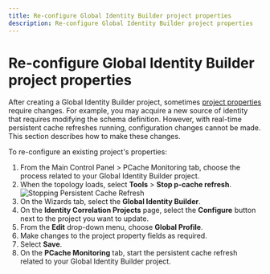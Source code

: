 ```yaml
---
title: Re-configure Global Identity Builder project properties
description: Re-configure Global Identity Builder project properties
---
```


# Re-configure Global Identity Builder project properties

After creating a Global Identity Builder project, sometimes [project properties](../create-projects/project-properties.md) require changes. For example, you may acquire a new source of identity that requires modifying the schema definition. However, with real-time persistent cache refreshes running, configuration changes cannot be made. This section describes how to make these changes.

To re-configure an existing project's properties:

1. From the Main Control Panel > PCache Monitoring tab, choose the process related to your Global Identity Builder project.
1. When the topology loads, select **Tools** > **Stop p-cache refresh**.
    ![Stopping Persistent Cache Refresh](../media/image73.png)
1. On the Wizards tab, select the **Global Identity Builder**.
1. On the **Identity Correlation Projects** page, select the **Configure** button next to the project you want to update.
1. From the **Edit** drop-down menu, choose **Global Profile**.
1. Make changes to the project property fields as required.
1. Select **Save**.
1. On the **PCache Monitoring** tab, start the persistent cache refresh related to your Global Identity Builder project.
